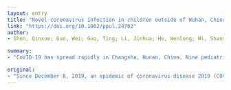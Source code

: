 ```yaml
---
layout: entry
title: "Novel coronavirus infection in children outside of Wuhan, China"
link: "https://doi.org/10.1002/ppul.24762"
author:
- Shen, Qinxue; Guo, Wei; Guo, Ting; Li, Jinhua; He, Wenlong; Ni, Shanshan; Ouyang, Xiaoli; Liu, Jiyang; Xie, Yuanlin; Tan, Xin; Zhou, Zhiguo; Peng, Hong

summary:
- "CoVID-19 has spread rapidly in Changsha, Hunan, China. Nine pediatric patients identified as having 2019-nCoV infection by February 19, 2020. Six children had a family exposure and could provide the exact dates of close contact with someone who was confirmed to have the infection."

original:
- "Since December 8, 2019, an epidemic of coronavirus disease 2019 (COVID-19) has spread rapidly, but information about children with COVID-19 is limited. METHODS: This retrospective and the single-center study were done at the Public Health Clinic Center of Changsha, Hunan, China. We identified all hospitalized children diagnosed with COVID-19 between January 8, 2019 and February 19, 2020, in Changsha. Epidemiological and clinical data of these children were collected and analyzed. Outcomes were followed until February 26th, 2020. RESULTS: By February 19, 2020, nine pediatric patients were identified as having 2019-nCoV infection in Changsha. Six children had a family exposure and could provide the exact dates of close contact with someone who was confirmed to have 2019-nCoV infection, among whom the median incubation period was 7.5 days. The initial symptoms of the nine children were mild, including fever (3/9), diarrhea (2/9), cough (1/9), and sore throat (1/9), two had no symptoms. Two of the enrolled patients showed small ground-glass opacity of chest computed tomography scan. As of February 26, six patients had a negative RT-PCR for 2019-nCoV and were discharged. The median time from exposure to a negative RT-PCR was 14 days. CONCLUSIONS: The clinical symptoms of the new coronavirus infection in children were not typical and showed a less aggressive clinical course than teenage and adult patients. Children who have a familial clustering or have a family member with a definite diagnosis should be reported to ensure a timely diagnosis."
---
```


